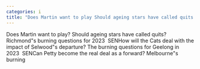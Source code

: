 ```yaml
---
categories: i
title: "Does Martin want to play Should ageing stars have called quits Richmonds burning questions for 2023  SEN"
---
```

Does Martin want to play? Should ageing stars have called quits? Richmond"s burning questions for 2023&nbsp;&nbsp;SENHow will the Cats deal with the impact of Selwood"s departure? The burning questions for Geelong in 2023&nbsp;&nbsp;SENCan Petty become the real deal as a forward? Melbourne"s burning
